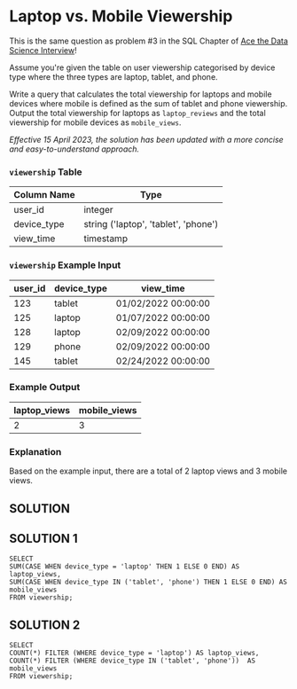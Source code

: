 # **Laptop vs. Mobile Viewership**

This is the same question as problem #3 in the SQL Chapter of [Ace the Data Science Interview](https://amzn.to/3kF79Fx)!

Assume you're given the table on user viewership categorised by device type where the three types are laptop, tablet, and phone.

Write a query that calculates the total viewership for laptops and mobile devices where mobile is defined as the sum of tablet and phone viewership. Output the total viewership for laptops as `laptop_reviews` and the total viewership for mobile devices as `mobile_views`.

*Effective 15 April 2023, the solution has been updated with a more concise and easy-to-understand approach.*

### **`viewership` Table**

| Column Name | Type |
| --- | --- |
| user_id | integer |
| device_type | string ('laptop', 'tablet', 'phone') |
| view_time | timestamp |

### **`viewership` Example Input**

| user_id | device_type | view_time |
| --- | --- | --- |
| 123 | tablet | 01/02/2022 00:00:00 |
| 125 | laptop | 01/07/2022 00:00:00 |
| 128 | laptop | 02/09/2022 00:00:00 |
| 129 | phone | 02/09/2022 00:00:00 |
| 145 | tablet | 02/24/2022 00:00:00 |

### **Example Output**

| laptop_views | mobile_views |
| --- | --- |
| 2 | 3 |

### **Explanation**

Based on the example input, there are a total of 2 laptop views and 3 mobile views.

## SOLUTION

## SOLUTION 1
```
SELECT
SUM(CASE WHEN device_type = 'laptop' THEN 1 ELSE 0 END) AS laptop_views,
SUM(CASE WHEN device_type IN ('tablet', 'phone') THEN 1 ELSE 0 END) AS mobile_views
FROM viewership;
```
## SOLUTION 2
```
SELECT
COUNT(*) FILTER (WHERE device_type = 'laptop') AS laptop_views,
COUNT(*) FILTER (WHERE device_type IN ('tablet', 'phone'))  AS mobile_views
FROM viewership;
```